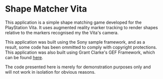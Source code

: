 # Shape Matcher Vita
This application is a simple shape matching game developed for the PlayStation Vita. It uses augmented reality marker tracking to render shapes relative to the markers recognised my the Vita's camera.

This application was built using the Sony sample framework, and as a result, some code has been ommitted to comply with copyright protections. This application was also built using Grant Clarke's GEF Framework, which can be found [here](https://github.com/grantclarke-abertay/gef).

The code presented here is merely for demonstration purposes only and will not work in isolation for obvious reasons.
